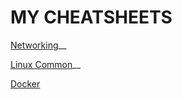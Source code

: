 # MY CHEATSHEETS

[Networking](https://github.com/zeevbensender/cheatsheets/blob/master/NETWORKING.md)__


[Linux Common](https://github.com/zeevbensender/cheatsheets/blob/master/LINUX_COMMON.md)__


[Docker](https://github.com/zeevbensender/cheatsheets/blob/master/DOCKER.md)